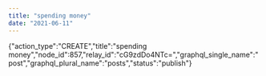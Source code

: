 ```yaml
---
title: "spending money"
date: "2021-06-11"
---
```


{"action\_type":"CREATE","title":"spending money","node\_id":857,"relay\_id":"cG9zdDo4NTc=","graphql\_single\_name":"post","graphql\_plural\_name":"posts","status":"publish"}
